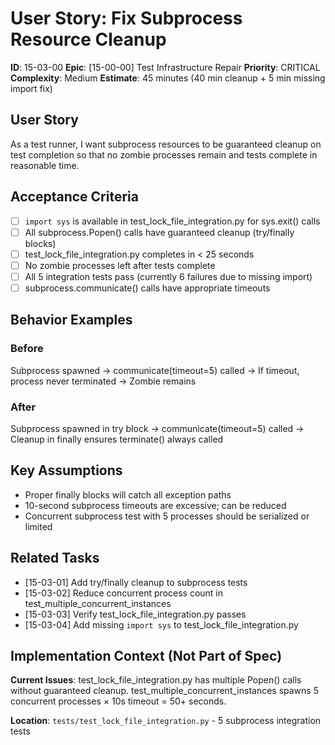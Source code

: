 # User Story: Fix Subprocess Resource Cleanup

**ID**: 15-03-00
**Epic**: [15-00-00] Test Infrastructure Repair
**Priority**: CRITICAL
**Complexity**: Medium
**Estimate**: 45 minutes (40 min cleanup + 5 min missing import fix)

## User Story

As a test runner, I want subprocess resources to be guaranteed cleanup on test completion so that no zombie processes remain and tests complete in reasonable time.

## Acceptance Criteria

- [ ] `import sys` is available in test_lock_file_integration.py for sys.exit() calls
- [ ] All subprocess.Popen() calls have guaranteed cleanup (try/finally blocks)
- [ ] test_lock_file_integration.py completes in < 25 seconds
- [ ] No zombie processes left after tests complete
- [ ] All 5 integration tests pass (currently 6 failures due to missing import)
- [ ] subprocess.communicate() calls have appropriate timeouts

## Behavior Examples

### Before
Subprocess spawned → communicate(timeout=5) called → If timeout, process never terminated → Zombie remains

### After
Subprocess spawned in try block → communicate(timeout=5) called → Cleanup in finally ensures terminate() always called

## Key Assumptions

- Proper finally blocks will catch all exception paths
- 10-second subprocess timeouts are excessive; can be reduced
- Concurrent subprocess test with 5 processes should be serialized or limited

## Related Tasks

- [15-03-01] Add try/finally cleanup to subprocess tests
- [15-03-02] Reduce concurrent process count in test_multiple_concurrent_instances
- [15-03-03] Verify test_lock_file_integration.py passes
- [15-03-04] Add missing `import sys` to test_lock_file_integration.py

## Implementation Context (Not Part of Spec)

**Current Issues**: test_lock_file_integration.py has multiple Popen() calls without guaranteed cleanup. test_multiple_concurrent_instances spawns 5 concurrent processes × 10s timeout = 50+ seconds.

**Location**: `tests/test_lock_file_integration.py` - 5 subprocess integration tests
